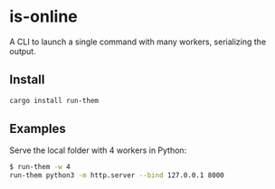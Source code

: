 # is-online

A CLI to launch a single command with many workers, serializing the output.

## Install

```bash
cargo install run-them
```

## Examples

Serve the local folder with 4 workers in Python:

```bash
$ run-them -w 4 
run-them python3 -m http.server --bind 127.0.0.1 8000
```
